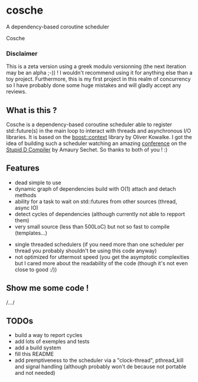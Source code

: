 # cosche
A dependency-based coroutine scheduler


Cosche

### Disclaimer

This is a zeta version using a greek modulo versionning (the next iteration may be an alpha ;-)) ! I wouldn't recommend using it for anything else than a toy project. Furthermore, this is my first project in this realm of concurrency so I have probably done some huge mistakes and will gladly accept any reviews.

## What is this ?

Cosche is a dependency-based coroutine scheduler able to register std::future(s) in the main loop to interact with threads and asynchronous I/O libraries. It is based on the [boost::context](https://github.com/boostorg/context) library by Oliver Kowalke. I got the idea of building such a scheduler watching an amazing [conference](https://www.youtube.com/watch?v=AhR4PSExnqk) on the [Stupid D Compiler](https://github.com/SDC-Developers/SDC) by Amaury Sechet. So thanks to both of you ! :)

## Features

+ dead simple to use
+ dynamic graph of dependencies build with O(1) attach and detach methods
+ ability for a task to wait on std::futures from other sources (thread, async IO)
+ detect cycles of dependencies (although currently not able to repport them)
+ very small source (less than 500LoC) but not so fast to compile (templates...)
- single threaded schedulers (if you need more than one scheduler per thread you
  probably shouldn't be using this code anyway)
- not optimized for uttermost speed (you get the asymptotic complexities but I cared
  more about the readability of the code (though it's not even close to good :/))  

## Show me some code !

/*...*/


## TODOs

- build a way to report cycles
- add lots of exemples and tests
- add a build system
- fill this README
- add premptiveness to the scheduler via a "clock-thread", pthread_kill and signal handling
  (although probably won't de because not portable and not needed)
